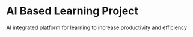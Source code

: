 # AI Based Learning Project
 AI integrated platform for learning to increase productivity and efficiency
